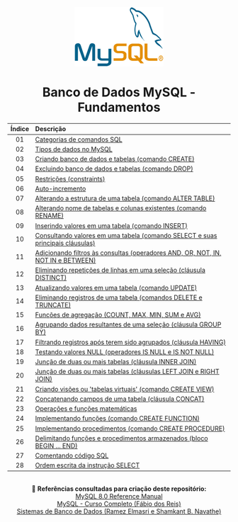 <div align="center">
<img src="./assets/mysql.png">
<h1>Banco de Dados MySQL - Fundamentos</h1>

| Índice | Descrição |
| :---:  | :---		 |
| 01 | [Categorias de comandos SQL](https://github.com/michelelozada/Banco-de-Dados-MySQL-Fundamentos/blob/main/files/01-Categorias-comandos-SQL.md) |
| 02 | [Tipos de dados no MySQL](https://github.com/michelelozada/Banco-de-Dados-MySQL-Fundamentos/blob/main/files/02-Tipos-de-dados.md) |
| 03 | [Criando banco de dados e tabelas (comando CREATE)](https://github.com/michelelozada/Banco-de-Dados-MySQL-Fundamentos/blob/main/files/03-Criando-bd-e-tabelas.md) |
| 04 | [Excluindo banco de dados e tabelas (comando DROP)](https://github.com/michelelozada/Banco-de-Dados-MySQL-Fundamentos/blob/main/files/04-Excluindo-bd-e-tabelas.md) |
| 05 | [Restrições (constraints)](https://github.com/michelelozada/Banco-de-Dados-MySQL-Fundamentos/blob/main/files/05-Restricoes.md) |
| 06 | [Auto-incremento](https://github.com/michelelozada/Banco-de-Dados-MySQL-Fundamentos/blob/main/files/06-Auto-incremento.md) |
| 07 | [Alterando a estrutura de uma tabela (comando ALTER TABLE)](https://github.com/michelelozada/Banco-de-Dados-MySQL-Fundamentos/blob/main/files/07-Alterando-estrutura-tabela.md) |
| 08 | [Alterando nome de tabelas e colunas existentes (comando RENAME)](https://github.com/michelelozada/Banco-de-Dados-MySQL-Fundamentos/blob/main/files/08-Alterando-nome-tabelas.md) |
| 09 | [Inserindo valores em uma tabela (comando INSERT)](https://github.com/michelelozada/Banco-de-Dados-MySQL-Fundamentos/blob/main/files/09-Inserindo-valores-tabela.md) |
| 10 | [Consultando valores em uma tabela (comando SELECT e suas principais cláusulas)](https://github.com/michelelozada/Banco-de-Dados-MySQL-Fundamentos/blob/main/files/10-Consultando-valores-tabela.md) |
| 11 | [Adicionando filtros às consultas (operadores AND, OR, NOT, IN, NOT IN e BETWEEN)](https://github.com/michelelozada/Banco-de-Dados-MySQL-Fundamentos/blob/main/files/11-Adicionando-filtros-consultas.md) |
| 12 | [Eliminando repetições de linhas em uma seleção (cláusula DISTINCT)](https://github.com/michelelozada/Banco-de-Dados-MySQL-Fundamentos/blob/main/files/12-Eliminando-repeticoes-linhas.md) |
| 13 | [Atualizando valores em uma tabela (comando UPDATE)](https://github.com/michelelozada/Banco-de-Dados-MySQL-Fundamentos/blob/main/files/13-Atualizando-valores-tabela.md) |
| 14 | [Eliminando registros de uma tabela (comandos DELETE e TRUNCATE)](https://github.com/michelelozada/Banco-de-Dados-MySQL-Fundamentos/blob/main/files/14-Eliminando-registros-tabela.md) |
| 15 | [Funções de agregação (COUNT, MAX, MIN, SUM e AVG)](https://github.com/michelelozada/Banco-de-Dados-MySQL-Fundamentos/blob/main/files/15-Funcoes-de-agregacao.md) |
| 16 | [Agrupando dados resultantes de uma seleção (cláusula GROUP BY)](https://github.com/michelelozada/Banco-de-Dados-MySQL-Fundamentos/blob/main/files/16-Agrupando-dados-seleção.md) |
| 17 | [Filtrando registros após terem sido agrupados (cláusula HAVING)](https://github.com/michelelozada/Banco-de-Dados-MySQL-Fundamentos/blob/main/files/17-Filtrando-dados-agrupados.md) |
| 18 | [Testando valores NULL (operadores IS NULL e IS NOT NULL)](https://github.com/michelelozada/Banco-de-Dados-MySQL-Fundamentos/blob/main/files/18-Testando-valores-null.md) |
| 19 | [Junção de duas ou mais tabelas (cláusula INNER JOIN)](https://github.com/michelelozada/Banco-de-Dados-MySQL-Fundamentos/blob/main/files/19-Juncao-de-tabelas-I.md) |
| 20 | [Junção de duas ou mais tabelas (cláusulas LEFT JOIN e RIGHT JOIN)](https://github.com/michelelozada/Banco-de-Dados-MySQL-Fundamentos/blob/main/files/20-Juncao-de-tabelas-II.md) |
| 21 | [Criando visões ou 'tabelas virtuais' (comando CREATE VIEW)](https://github.com/michelelozada/Banco-de-Dados-MySQL-Fundamentos/blob/main/files/21-Criando-views.md) |
| 22 | [Concatenando campos de uma tabela (cláusula CONCAT)](https://github.com/michelelozada/Banco-de-Dados-MySQL-Fundamentos/blob/main/files/22-Concatenando-campos-tabela.md) |
| 23 | [Operações e funções matemáticas](https://github.com/michelelozada/Banco-de-Dados-MySQL-Fundamentos/blob/main/files/23-Operacoes-e-funcoes-matematicas.md) |
| 24 | [Implementando funções (comando CREATE FUNCTION)](https://github.com/michelelozada/Banco-de-Dados-MySQL-Fundamentos/blob/main/files/24-Implementando-funcoes.md) |
| 25 | [Implementando procedimentos (comando CREATE PROCEDURE)](https://github.com/michelelozada/Banco-de-Dados-MySQL-Fundamentos/blob/main/files/25-Implementando-procedimentos.md) |
| 26 | [Delimitando funções e procedimentos armazenados (bloco BEGIN ... END)](https://github.com/michelelozada/Banco-de-Dados-MySQL-Fundamentos/blob/main/files/26-Bloco-begin-end.md) |
| 27 | [Comentando código SQL](https://github.com/michelelozada/Banco-de-Dados-MySQL-Fundamentos/blob/main/files/27-Comentando-codigo-SQL.md) |
| 28 | [Ordem escrita da instrução SELECT](https://github.com/michelelozada/Banco-de-Dados-MySQL-Fundamentos/blob/main/files/28-Ordem-escrita-instrucao-select.md) |

&nbsp;   
:bookmark_tabs: **Referências consultadas para criação deste repositório:**  
[MySQL 8.0 Reference Manual](https://dev.mysql.com/doc/refman/8.0/en/)  
[MySQL - Curso Completo (Fábio dos Reis)](http://www.bosontreinamentos.com.br/curso-completo-de-mysql/)  
[Sistemas de Banco de Dados (Ramez Elmasri e Shamkant B. Navathe)](https://www.bvirtual.com.br/NossoAcervo/Publicacao/168492)  
</div> 